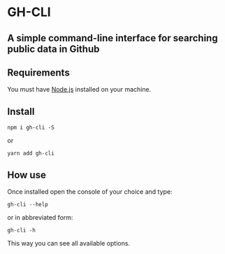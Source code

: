 # GH-CLI
## A simple command-line interface for searching public data in Github

## Requirements

You must have [Node.js](https://nodejs.org) installed on your machine.

## Install

`npm i gh-cli -S`

or

`yarn add gh-cli`

## How use

Once installed open the console of your choice and type:

`gh-cli --help`

or in abbreviated form:

`gh-cli -h`

This way you can see all available options.

